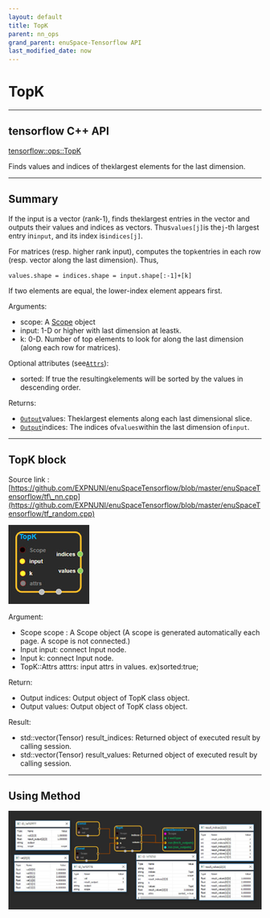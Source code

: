 ```yaml
--- 
layout: default 
title: TopK 
parent: nn_ops 
grand_parent: enuSpace-Tensorflow API 
last_modified_date: now 
--- 
```


# TopK

---

## tensorflow C++ API

[tensorflow::ops::TopK](https://www.tensorflow.org/api_docs/cc/class/tensorflow/ops/top-k)

Finds values and indices of the`k`largest elements for the last dimension.

---

## Summary

If the input is a vector \(rank-1\), finds the`k`largest entries in the vector and outputs their values and indices as vectors. Thus`values[j]`is the`j`-th largest entry in`input`, and its index is`indices[j]`.

For matrices \(resp. higher rank input\), computes the top`k`entries in each row \(resp. vector along the last dimension\). Thus,

```
values.shape = indices.shape = input.shape[:-1]+[k]
```

If two elements are equal, the lower-index element appears first.

Arguments:

* scope: A [Scope](https://www.tensorflow.org/api_docs/cc/class/tensorflow/scope.html#classtensorflow_1_1_scope) object
* input: 1-D or higher with last dimension at least`k`.
* k: 0-D. Number of top elements to look for along the last dimension \(along each row for matrices\).

Optional attributes \(see[`Attrs`](https://www.tensorflow.org/api_docs/cc/struct/tensorflow/ops/top-k/attrs.html#structtensorflow_1_1ops_1_1_top_k_1_1_attrs)\):

* sorted: If true the resulting`k`elements will be sorted by the values in descending order.

Returns:

* [`Output`](https://www.tensorflow.org/api_docs/cc/class/tensorflow/output.html#classtensorflow_1_1_output)values: The`k`largest elements along each last dimensional slice.
* [`Output`](https://www.tensorflow.org/api_docs/cc/class/tensorflow/output.html#classtensorflow_1_1_output)indices: The indices of`values`within the last dimension of`input`.

---

## TopK block

Source link : [https://github.com/EXPNUNI/enuSpaceTensorflow/blob/master/enuSpaceTensorflow/tf\_nn.cpp](https://github.com/EXPNUNI/enuSpaceTensorflow/blob/master/enuSpaceTensorflow/tf_random.cpp)

![](../assets/nn-ops/TopK1.jpg)

Argument:

* Scope scope : A Scope object \(A scope is generated automatically each page. A scope is not connected.\)
* Input input: connect  Input node.
* Input k: connect  Input node.
* TopK::Attrs atttrs: input attrs in values. ex\)sorted:true;

Return:

* Output indices: Output object of TopK class object.
* Output values: Output object of TopK class object.

Result:

* std::vector\(Tensor\) result\_indices: Returned object of executed result by calling session.
* std::vector\(Tensor\) result\_values: Returned object of executed result by calling session.

---

## Using Method

![](../assets/nn-ops/TopK2.jpg)


